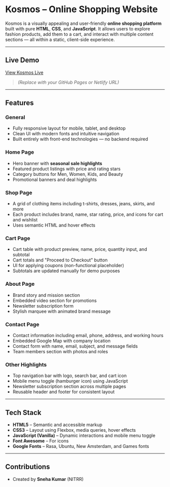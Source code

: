 #  Kosmos – Online Shopping Website

Kosmos is a visually appealing and user-friendly **online shopping platform** built with pure **HTML**, **CSS**, and **JavaScript**. It allows users to explore fashion products, add them to a cart, and interact with multiple content sections — all within a static, client-side experience.

---

##  Live Demo

[ View Kosmos Live](https://your-deployment-link.com)  
> *(Replace with your GitHub Pages or Netlify URL)*

---

##  Features

###  General
- Fully responsive layout for mobile, tablet, and desktop
- Clean UI with modern fonts and intuitive navigation
- Built entirely with front-end technologies — no backend required

###  Home Page
- Hero banner with **seasonal sale highlights**
- Featured product listings with price and rating stars
- Category buttons for Men, Women, Kids, and Beauty
- Promotional banners and deal highlights

###  Shop Page
- A grid of clothing items including t-shirts, dresses, jeans, skirts, and more
- Each product includes brand, name, star rating, price, and icons for cart and wishlist
- Uses semantic HTML and hover effects

###  Cart Page
- Cart table with product preview, name, price, quantity input, and subtotal
- Cart totals and "Proceed to Checkout" button
- UI for applying coupons (non-functional placeholder)
- Subtotals are updated manually for demo purposes

###  About Page
- Brand story and mission section
- Embedded video section for promotions
- Newsletter subscription form
- Stylish marquee with animated brand message

###  Contact Page
- Contact information including email, phone, address, and working hours
- Embedded Google Map with company location
- Contact form with name, email, subject, and message fields
- Team members section with photos and roles

###  Other Highlights
- Top navigation bar with logo, search bar, and cart icon
- Mobile menu toggle (hamburger icon) using JavaScript
- Newsletter subscription section across multiple pages
- Reusable header and footer for consistent layout

---

##  Tech Stack

- **HTML5** – Semantic and accessible markup
- **CSS3** – Layout using Flexbox, media queries, hover effects
- **JavaScript (Vanilla)** – Dynamic interactions and mobile menu toggle
- **Font Awesome** – For icons
- **Google Fonts** – Rasa, Ubuntu, New Amsterdam, and Games fonts

---

## Contributions 

- Created by **Sneha Kumar** (NITRR)

